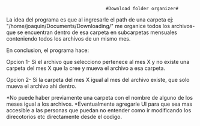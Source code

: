                                          #Download folder organizer#                                           


La idea del programa es que al ingresarle el path de una carpeta ej: "/home/joaquin/Documents/Downloading/" me organice todos los archivos-
que se encuentran dentro de esa carpeta en subcarpetas mensuales conteniendo todos los archivos de un mismo mes.

En conclusion, el programa hace:

Opcion 1-
Si el archivo que selecciono pertenece al mes X y no existe una carpeta del mes X que la cree y mueva el archivo a esa carpeta.

Opcion 2-
Si la carpeta del mes X igual al mes del archivo existe, que solo mueva el archivo ahi dentro.


*No puede haber previamente una carpeta con el nombre de alguno de los meses igual a los archivos.
*Eventualmente agregarle UI para que sea mas accesible a las personas que puedan no entender
como ir modificando los direcotorios etc directamente desde el codigo.
